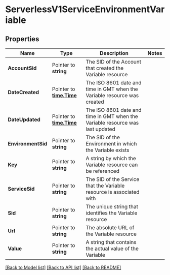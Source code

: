 # ServerlessV1ServiceEnvironmentVariable

## Properties
Name | Type | Description | Notes
------------ | ------------- | ------------- | -------------
**AccountSid** | Pointer to **string** | The SID of the Account that created the Variable resource |
**DateCreated** | Pointer to [**time.Time**](time.Time.md) | The ISO 8601 date and time in GMT when the Variable resource was created |
**DateUpdated** | Pointer to [**time.Time**](time.Time.md) | The ISO 8601 date and time in GMT when the Variable resource was last updated |
**EnvironmentSid** | Pointer to **string** | The SID of the Environment in which the Variable exists |
**Key** | Pointer to **string** | A string by which the Variable resource can be referenced |
**ServiceSid** | Pointer to **string** | The SID of the Service that the Variable resource is associated with |
**Sid** | Pointer to **string** | The unique string that identifies the Variable resource |
**Url** | Pointer to **string** | The absolute URL of the Variable resource |
**Value** | Pointer to **string** | A string that contains the actual value of the Variable |

[[Back to Model list]](../README.md#documentation-for-models) [[Back to API list]](../README.md#documentation-for-api-endpoints) [[Back to README]](../README.md)


